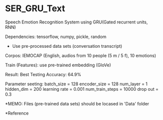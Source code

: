 # SER_GRU_Text
 
Speech Emotion Recognition System using GRU(Gated recurrent units, RNN)

Dependencies: tensorflow, numpy, pickle, random
* Use pre-processed data sets (conversation transcript)

Corpos: IEMOCAP (English, audios from 10 people (5 m / 5 f), 10 emotions)

Train (Features): use pre-trained embedding (GloVe)

Result: Best Testing Accuracy: 64.9%

Parameter seeting: 
batch_size = 128
encoder_size = 128
num_layer = 1
hidden_dim = 200
learning rate = 0.001
num_train_steps = 10000
drop out = 0.3

*MEMO: Files (pre-trained data sets) should be locased in 'Data' folder

*Reference
